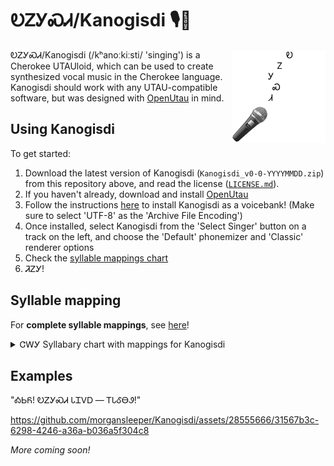 # ᎧᏃᎩᏍᏗ/Kanogisdi 🎙️🎵

<img align="right" src="images/kanogisdi.png" width="150">

ᎧᏃᎩᏍᏗ/Kanogisdi (/kʰanoːkiːsti/ 'singing') is a Cherokee UTAUloid, which can be used to create synthesized vocal music in the Cherokee language. Kanogisdi should work with any UTAU-compatible software, but was designed with [OpenUtau](http://www.openutau.com) in mind.

## Using Kanogisdi

To get started:

1. Download the latest version of Kanogisdi (`Kanogisdi_v0-0-YYYYMMDD.zip`) from this repository above, and read the license ([`LICENSE.md`](https://github.com/morgansleeper/Kanogisdi/blob/main/LICENSE.md)).
2. If you haven't already, download and install [OpenUtau](http://www.openutau.com)
3. Follow the instructions [here](https://github.com/stakira/OpenUtau/wiki/Getting-Started#install-a-voicebank) to install Kanogisdi as a voicebank! (Make sure to select 'UTF-8' as the 'Archive File Encoding')
4. Once installed, select Kanogisdi from the 'Select Singer' button on a track on the left, and choose the 'Default' phonemizer and 'Classic' renderer options
5. Check the [syllable mappings chart](https://docs.google.com/spreadsheets/d/1Yb0HBqQLzD9vcHwfl2e7K4WyMroSroBJkK2BBHYEcK8/edit?usp=sharing)
6. ᏘᏃᎩ!

## Syllable mapping

For **complete syllable mappings**, see [here](https://docs.google.com/spreadsheets/d/1Yb0HBqQLzD9vcHwfl2e7K4WyMroSroBJkK2BBHYEcK8/edit?usp=sharing)!

<details>
<summary>ᏣᎳᎩ Syllabary chart with mappings for Kanogisdi</summary>
Note: syllabary rows marked with an arrow differ from the usual romanization system in order to better accommodate voiceless equivalents in the full syllable mapping of Kanogisdi (see link above).
<img src="images/syllabary.png">
</details>

## Examples
"ᎣᏏᏲ! ᎧᏃᎩᏍᏗ ᏓᏆᏙᎠ — ᎢᏓᎴᎾᏭ!"

https://github.com/morgansleeper/Kanogisdi/assets/28555666/31567b3c-6298-4246-a36a-b036a5f304c8

_More coming soon!_

